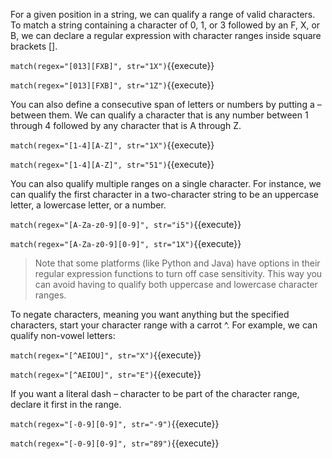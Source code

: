 
For a given position in a string, we can qualify a range of valid characters. To match a string containing a character of 0, 1, or 3 followed by an F, X, or B, we can declare a regular expression with character ranges inside square brackets [].

`match(regex="[013][FXB]", str="1X")`{{execute}}

`match(regex="[013][FXB]", str="1Z")`{{execute}}

You can also define a consecutive span of letters or numbers by putting a – between them. We can qualify a character that is any number between 1 through 4 followed by any character that is A through Z.

`match(regex="[1-4][A-Z]", str="1X")`{{execute}}

`match(regex="[1-4][A-Z]", str="51")`{{execute}}

You can also qualify multiple ranges on a single character. For instance, we can qualify the first character in a two-character string to be an uppercase letter, a lowercase letter, or a number.

`match(regex="[A-Za-z0-9][0-9]", str="i5")`{{execute}}

`match(regex="[A-Za-z0-9][0-9]", str="1X")`{{execute}}

> Note that some platforms (like Python and Java) have options in their regular expression functions to turn off case sensitivity. This way you can avoid having to qualify both uppercase and lowercase character ranges. 

To negate characters, meaning you want anything but the specified characters, start your character range with a carrot ^. For example, we can qualify non-vowel letters:

`match(regex="[^AEIOU]", str="X")`{{execute}}

`match(regex="[^AEIOU]", str="E")`{{execute}}

If you want a literal dash – character to be part of the character range, declare it first in the range.

`match(regex="[-0-9][0-9]", str="-9")`{{execute}}

`match(regex="[-0-9][0-9]", str="89")`{{execute}}
